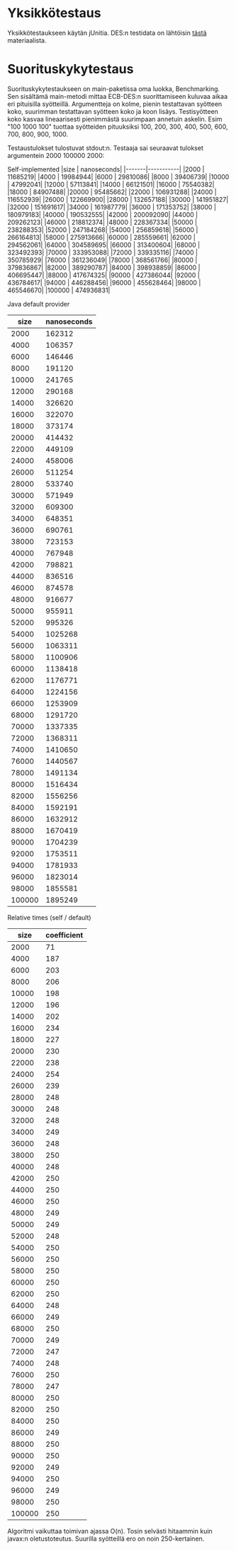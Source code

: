 # Yksikkötestaus
Yksikkötestaukseen käytän jUnitia. DES:n testidata on lähtöisin 
[tästä](http://page.math.tu-berlin.de/~kant/teaching/hess/krypto-ws2006/des.htm)
 materiaalista.

# Suorituskykytestaus
Suorituskykytestaukseen on main-paketissa oma luokka, Benchmarking. Sen sisältämä
main-metodi mittaa ECB-DES:n suorittamiseen kuluvaa aikaa eri pituisilla syötteillä.
Argumentteja on kolme, pienin testattavan syötteen koko, suurimman testattavan syötteen
koko ja koon lisäys. Testisyötteen koko kasvaa lineaarisesti pienimmästä suurimpaan
annetuin askelin. Esim "100 1000 100" tuottaa syötteiden pituuksiksi 100, 200, 300,
400, 500, 600, 700, 800, 900, 1000.

Testaustulokset tulostuvat stdout:n. Testaaja sai seuraavat tulokset argumentein
2000 100000 2000:

Self-implemented
|size 	|	nanoseconds|
|-------|-----------|
|2000	 |	 11685219|
|4000	 |	 19984944|
|6000	 |	 29810086|
|8000	 |	 39406739|
|10000	 |	 47992041|
|12000	 |	 57113841|
|14000	 |	 66121501|
|16000	 |	 75540382|
|18000	 |	 84907488|
|20000	 |	 95485662|
|22000	 |	 106931288|
|24000	 |	 116552939|
|26000	 |	 122669900|
|28000	 |	 132657188|
|30000	 |	 141951827|
|32000	 |	 151691617|
|34000	 |	 161987779|
|36000	 |	 171353752|
|38000	 |	 180979183|
|40000	 |	 190532555|
|42000	 |	 200092090|
|44000	 |	 209262123|
|46000	 |	 218812374|
|48000	 |	 228367334|
|50000	 |	 238288353|
|52000	 |	 247184268|
|54000	 |	 256859618|
|56000	 |	 266164813|
|58000	 |	 275913666|
|60000	 |	 285559661|
|62000	 |	 294562061|
|64000	 |	 304589695|
|66000	 |	 313400604|
|68000	 |	 323492393|
|70000	 |	 333953088|
|72000	 |	 339335116|
|74000	 |	 350785929|
|76000	 |	 361236049|
|78000	 |	 368561766|
|80000	 |	 379836867|
|82000	 |	 389290787|
|84000	 |	 398938859|
|86000	 |	 406695447|
|88000	 |	 417674325|
|90000	 |	 427386044|
|92000	 |	 436784617|
|94000	 |	 446288456|
|96000	 |	 455628464|
|98000	 |	 465546670|
|100000	 |	 474936831|
 
Java default provider

|size	|	nanoseconds|
|-------|----------|
|2000	|	 162312|
|4000	|	 106357|
|6000	|	 146446|
|8000	|	 191120|
|10000	|	 241765|
|12000	|	 290168|
|14000	|	 326620|
|16000	|	 322070|
|18000	|	 373174|
|20000	|	 414432|
|22000	|	 449109|
|24000	|	 458006|
|26000	|	 511254|
|28000	|	 533740|
|30000	|	 571949|
|32000	|	 609300|
|34000	|	 648351|
|36000	|	 690761|
|38000	|	 723153|
|40000	|	 767948|
|42000	|	 798821|
|44000	|	 836516|
|46000	|	 874578|
|48000	|	 916677|
|50000	|	 955911|
|52000	|	 995326|
|54000	|	 1025268|
|56000	|	 1063311|
|58000	|	 1100906|
|60000	|	 1138418|
|62000	|	 1176771|
|64000	|	 1224156|
|66000	|	 1253909|
|68000	|	 1291720|
|70000	|	 1337335|
|72000	|	 1368311|
|74000	|	 1410650|
|76000	|	 1440567|
|78000	|	 1491134|
|80000	|	 1516434|
|82000	|	 1556256|
|84000	|	 1592191|
|86000	|	 1632912|
|88000	|	 1670419|
|90000	|	 1704239|
|92000	|	 1753511|
|94000	|	 1781933|
|96000	|	 1823014|
|98000	|	 1855581|
|100000	|	 1895249|

Relative times (self / default)

|size	|	coefficient|
|-------|-----|
|2000	|	71|
|4000	|	187|
|6000	|	203|
|8000	|	206|
|10000	|	198|
|12000	|	196|
|14000	|	202|
|16000	|	234|
|18000	|	227|
|20000	|	230|
|22000	|	238|
|24000	|	254|
|26000	|	239|
|28000	|	248|
|30000	|	248|
|32000	|	248|
|34000	|	249|
|36000	|	248|
|38000	|	250|
|40000	|	248|
|42000	|	250|
|44000	|	250|
|46000	|	250|
|48000	|	249|
|50000	|	249|
|52000	|	248|
|54000	|	250|
|56000	|	250|
|58000	|	250|
|60000	|	250|
|62000	|	250|
|64000	|	248|
|66000	|	249|
|68000	|	250|
|70000	|	249|
|72000	|	247|
|74000	|	248|
|76000	|	250|
|78000	|	247|
|80000	|	250|
|82000	|	250|
|84000	|	250|
|86000	|	249|
|88000	|	250|
|90000	|	250|
|92000	|	249|
|94000	|	250|
|96000	|	249|
|98000	|	250|
|100000	|	250|

Algoritmi vaikuttaa toimivan ajassa O(n). Tosin selvästi hitaammin kuin javax:n
oletustoteutus. Suurilla syötteillä ero on noin 250-kertainen.
